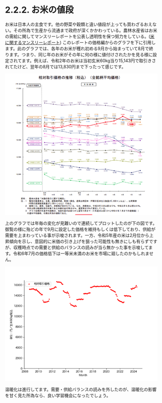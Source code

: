 # 2.2.2. お米の値段

お米は日本人の主食です。他の野菜や穀類と違い値段が上っても買わざるおえない。その所為で生産から流通まで政府が深くかかわっている。農林水産省はお米の需給に関してマンスリーレポートを公表し透明性を保つ努力をしている。([米に関するマンスリーレポート](https://www.maff.go.jp/j/seisan/keikaku/soukatu/mr.html)) このレポートの価格編からのグラフを下に引用します。此のグラフでは、各年のお米が穫れ初める9月から始まっていて8月で終ります。つまり、同じ年のお米がその年に何の様に値付けされたかを見る様に設定されてます。例えば、令和2年のお米は当初玄米60kg当り15,143円で取引きされてたけど、翌年の8月では13,830円まで下ったって感じです。

![](相対取引価格の推移.png)

上のグラフでは年毎の変化が見難いので連続してプロットしたのが下の図です。御覧の様に殆どの年で9月に設定した価格を維持もしくは低下しており、供給が需要を上まわっている事が示唆されます。一方、令和5年産の米は2月位から上昇傾向を示し、意図的に米価の引き上げを狙った可能性も無きにしも有らずですが、収穫時点での需要と供給のバランスの読みが当ら無かった事を示唆してます。令和6年7月の価格低下は一等米未満のお米を市場に廻したのかもしれません。

![](prices.png)

温暖化は進行してます。需要・供給バランスの読みを外したのが、温暖化の影響を甘く見た所為なら、良い学習機会になったでしょう。
